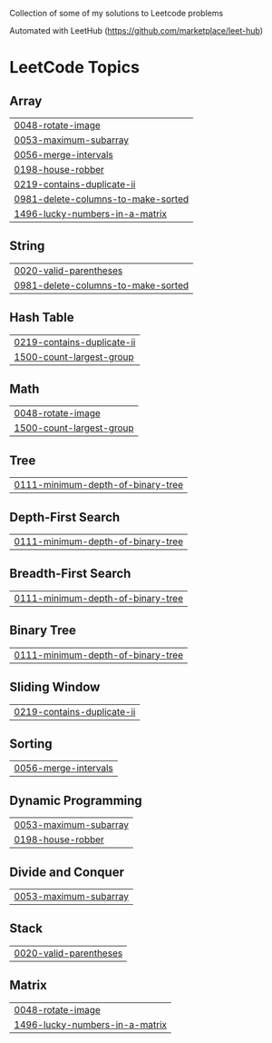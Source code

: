 Collection of some of my solutions to Leetcode problems

Automated with LeetHub (https://github.com/marketplace/leet-hub)

<!---LeetCode Topics Start-->
# LeetCode Topics
## Array
|  |
| ------- |
| [0048-rotate-image](https://github.com/FelixTed/Leetcode-Solutions/tree/master/0048-rotate-image) |
| [0053-maximum-subarray](https://github.com/FelixTed/Leetcode-Solutions/tree/master/0053-maximum-subarray) |
| [0056-merge-intervals](https://github.com/FelixTed/Leetcode-Solutions/tree/master/0056-merge-intervals) |
| [0198-house-robber](https://github.com/FelixTed/Leetcode-Solutions/tree/master/0198-house-robber) |
| [0219-contains-duplicate-ii](https://github.com/FelixTed/Leetcode-Solutions/tree/master/0219-contains-duplicate-ii) |
| [0981-delete-columns-to-make-sorted](https://github.com/FelixTed/Leetcode-Solutions/tree/master/0981-delete-columns-to-make-sorted) |
| [1496-lucky-numbers-in-a-matrix](https://github.com/FelixTed/Leetcode-Solutions/tree/master/1496-lucky-numbers-in-a-matrix) |
## String
|  |
| ------- |
| [0020-valid-parentheses](https://github.com/FelixTed/Leetcode-Solutions/tree/master/0020-valid-parentheses) |
| [0981-delete-columns-to-make-sorted](https://github.com/FelixTed/Leetcode-Solutions/tree/master/0981-delete-columns-to-make-sorted) |
## Hash Table
|  |
| ------- |
| [0219-contains-duplicate-ii](https://github.com/FelixTed/Leetcode-Solutions/tree/master/0219-contains-duplicate-ii) |
| [1500-count-largest-group](https://github.com/FelixTed/Leetcode-Solutions/tree/master/1500-count-largest-group) |
## Math
|  |
| ------- |
| [0048-rotate-image](https://github.com/FelixTed/Leetcode-Solutions/tree/master/0048-rotate-image) |
| [1500-count-largest-group](https://github.com/FelixTed/Leetcode-Solutions/tree/master/1500-count-largest-group) |
## Tree
|  |
| ------- |
| [0111-minimum-depth-of-binary-tree](https://github.com/FelixTed/Leetcode-Solutions/tree/master/0111-minimum-depth-of-binary-tree) |
## Depth-First Search
|  |
| ------- |
| [0111-minimum-depth-of-binary-tree](https://github.com/FelixTed/Leetcode-Solutions/tree/master/0111-minimum-depth-of-binary-tree) |
## Breadth-First Search
|  |
| ------- |
| [0111-minimum-depth-of-binary-tree](https://github.com/FelixTed/Leetcode-Solutions/tree/master/0111-minimum-depth-of-binary-tree) |
## Binary Tree
|  |
| ------- |
| [0111-minimum-depth-of-binary-tree](https://github.com/FelixTed/Leetcode-Solutions/tree/master/0111-minimum-depth-of-binary-tree) |
## Sliding Window
|  |
| ------- |
| [0219-contains-duplicate-ii](https://github.com/FelixTed/Leetcode-Solutions/tree/master/0219-contains-duplicate-ii) |
## Sorting
|  |
| ------- |
| [0056-merge-intervals](https://github.com/FelixTed/Leetcode-Solutions/tree/master/0056-merge-intervals) |
## Dynamic Programming
|  |
| ------- |
| [0053-maximum-subarray](https://github.com/FelixTed/Leetcode-Solutions/tree/master/0053-maximum-subarray) |
| [0198-house-robber](https://github.com/FelixTed/Leetcode-Solutions/tree/master/0198-house-robber) |
## Divide and Conquer
|  |
| ------- |
| [0053-maximum-subarray](https://github.com/FelixTed/Leetcode-Solutions/tree/master/0053-maximum-subarray) |
## Stack
|  |
| ------- |
| [0020-valid-parentheses](https://github.com/FelixTed/Leetcode-Solutions/tree/master/0020-valid-parentheses) |
## Matrix
|  |
| ------- |
| [0048-rotate-image](https://github.com/FelixTed/Leetcode-Solutions/tree/master/0048-rotate-image) |
| [1496-lucky-numbers-in-a-matrix](https://github.com/FelixTed/Leetcode-Solutions/tree/master/1496-lucky-numbers-in-a-matrix) |
<!---LeetCode Topics End-->